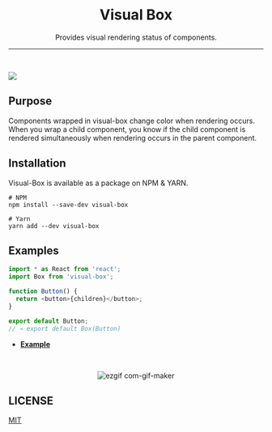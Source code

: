 <div align="center">

<h1>Visual Box</h1>
<p>Provides visual rendering status of components.</p>

</div>

---

<br />

[![](https://shields.io/npm/v/visual-box)](https://www.npmjs.com/package/visual-box)

<h2>Purpose</h2>

Components wrapped in visual-box change color when rendering occurs.
When you wrap a child component, you know if the child component is rendered simultaneously when rendering occurs in the parent component.

<h2>Installation</h2>

Visual-Box is available as a package on NPM & YARN.

```
# NPM
npm install --save-dev visual-box

# Yarn
yarn add --dev visual-box
```

<h2>Examples</h2>

```ts
import * as React from 'react';
import Box from 'visual-box';

function Button() {
  return <button>{children}</button>;
}

export default Button;
// → export default Box(Button)
```

- [**Example**](https://codesandbox.io/s/bitter-microservice-uif3q?file=/src/components/button.tsx)

<br/>

<div align="center">

![ezgif com-gif-maker](https://user-images.githubusercontent.com/48753593/122633016-2deba800-d111-11eb-86d4-6634e3674674.gif)

</div>

<h2>LICENSE</h2>

[MIT](https://github.com/o-henry/visual-box/blob/master/LICENSE)
